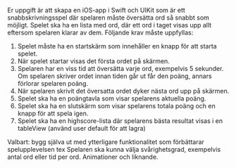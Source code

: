 Er uppgift är att skapa en iOS-app i Swift och UIKit som är ett snabbskrivningsspel där spelaren måste översätta ord så snabbt som möjligt. Spelet ska ha en lista med ord, där ett ord i taget visas upp allt eftersom spelaren klarar av dem.
Följande krav måste uppfyllas:

1. Spelet måste ha en startskärm som innehåller en knapp för att starta spelet.
2. När spelet startar visas det första ordet på skärmen.
3. Spelaren har en viss tid att översätta varje ord, exempelvis 5 sekunder. Om spelaren skriver ordet innan tiden går ut får den poäng, annars förlorar spelaren poäng.
4. När spelaren skrivit det översatta ordet dyker nästa ord upp på skärmen.
5. Spelet ska ha en poängtavla som visar spelarens aktuella poäng.
6. Spelet ska ha en slutskärm som visar spelarens totala poäng och en knapp för att spela igen.
7. Spelet ska ha en highscore-lista där spelarens bästa resultat visas i en tableView (använd user default för att lagra)

Valbart: bygg själva ut med ytterligare funktionalitet som förbättarar spelupplevelsen
 tex Spelaren ska kunna välja svårighetsgrad, exempelvis antal ord eller tid per ord. Animationer och liknande.
